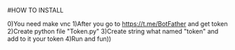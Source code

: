 #HOW TO INSTALL

0)You need make vnc
1)After you go to https://t.me/BotFather and get token
2)Create python file "Token.py"
3)Create string what named "token" and add to it your token
4)Run and fun))
